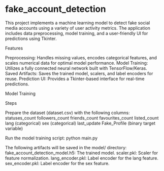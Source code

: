 # fake_account_detection
This project implements a machine learning model to detect fake social media accounts using a variety of user activity metrics. The application includes data preprocessing, model training, and a user-friendly UI for predictions using Tkinter.

Features

Preprocessing: Handles missing values, encodes categorical features, and scales numerical data for optimal model performance.
Model Training: Utilizes a fully connected neural network built with TensorFlow/Keras.
Saved Artifacts: Saves the trained model, scalers, and label encoders for reuse.
Prediction UI: Provides a Tkinter-based interface for real-time predictions.

Model Training

Steps

Prepare the dataset (dataset.csv) with the following columns:
statuses_count
followers_count
friends_count
favourites_count
listed_count
lang (categorical)
sex (categorical)
last_update
Fake_Profile (binary target variable)

Run the model training script:
python main.py

The following artifacts will be saved in the model/ directory:
fake_account_detection_model.h5: The trained model.
scaler.pkl: Scaler for feature normalization.
lang_encoder.pkl: Label encoder for the lang feature.
sex_encoder.pkl: Label encoder for the sex feature.

